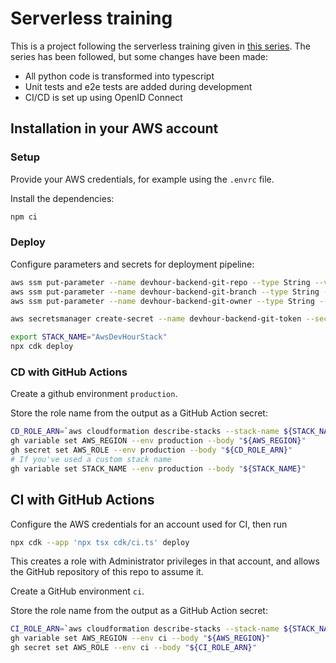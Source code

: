 # Serverless training

This is a project following the serverless training given in [this series](https://pages.awscloud.com/global-traincert-twitch-dev-hour-building-modern-applications.html). The series has been followed, but some changes have been made:

- All python code is transformed into typescript
- Unit tests and e2e tests are added during development
- CI/CD is set up using OpenID Connect

## Installation in your AWS account

### Setup

Provide your AWS credentials, for example using the `.envrc` file.

Install the dependencies:

```bash
npm ci
```

### Deploy

Configure parameters and secrets for deployment pipeline:

```bash
aws ssm put-parameter --name devhour-backend-git-repo --type String --value <git-repo-name>
aws ssm put-parameter --name devhour-backend-git-branch --type String --value <branch>
aws ssm put-parameter --name devhour-backend-git-owner --type String --value <owner>

aws secretsmanager create-secret --name devhour-backend-git-token --secret-string <secret>
```

```bash
export STACK_NAME="AwsDevHourStack"
npx cdk deploy
```

### CD with GitHub Actions

Create a github environment `production`.

Store the role name from the output as a GitHub Action secret:

```bash
CD_ROLE_ARN=`aws cloudformation describe-stacks --stack-name ${STACK_NAME:-AwsDevHourStack} | jq -r '.Stacks[0].Outputs[] | select(.OutputKey == "cdRoleArn") | .OutputValue' | sed -E 's/\/$//g'`
gh variable set AWS_REGION --env production --body "${AWS_REGION}"
gh secret set AWS_ROLE --env production --body "${CD_ROLE_ARN}"
# If you've used a custom stack name
gh variable set STACK_NAME --env production --body "${STACK_NAME}"
```

## CI with GitHub Actions

Configure the AWS credentials for an account used for CI, then run

```bash
npx cdk --app 'npx tsx cdk/ci.ts' deploy
```

This creates a role with Administrator privileges in that account, and allows
the GitHub repository of this repo to assume it.

Create a GitHub environment `ci`.

Store the role name from the output as a GitHub Action secret:

```bash
CI_ROLE_ARN=`aws cloudformation describe-stacks --stack-name ${STACK_NAME:-public-parameter-registry}-ci | jq -r '.Stacks[0].Outputs[] | select(.OutputKey == "roleArn") | .OutputValue' | sed -E 's/\/$//g'`
gh variable set AWS_REGION --env ci --body "${AWS_REGION}"
gh secret set AWS_ROLE --env ci --body "${CI_ROLE_ARN}"
```
